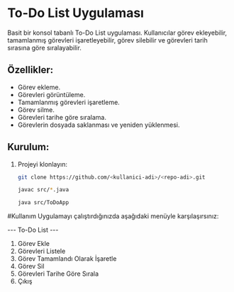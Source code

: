 # To-Do List Uygulaması

Basit bir konsol tabanlı To-Do List uygulaması. Kullanıcılar görev ekleyebilir, tamamlanmış görevleri işaretleyebilir, görev silebilir ve görevleri tarih sırasına göre sıralayabilir.

## Özellikler:
- Görev ekleme.
- Görevleri görüntüleme.
- Tamamlanmış görevleri işaretleme.
- Görev silme.
- Görevleri tarihe göre sıralama.
- Görevlerin dosyada saklanması ve yeniden yüklenmesi.

## Kurulum:
1. Projeyi klonlayın:
   ```bash
   git clone https://github.com/<kullanici-adi>/<repo-adi>.git
   
   javac src/*.java
   
   java src/ToDoApp

#Kullanım
Uygulamayı çalıştırdığınızda aşağıdaki menüyle karşılaşırsınız:

   --- To-Do List ---
1. Görev Ekle
2. Görevleri Listele
3. Görev Tamamlandı Olarak İşaretle
4. Görev Sil
5. Görevleri Tarihe Göre Sırala
6. Çıkış
